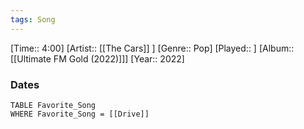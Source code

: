 ```yaml
---
tags: Song  
---
```

[Time:: 4:00]
[Artist:: [[The Cars]] ]
[Genre:: Pop]
[Played:: ]
[Album:: [[Ultimate FM Gold (2022)]]]
[Year:: 2022]
### Dates
````dataview
TABLE Favorite_Song
WHERE Favorite_Song = [[Drive]]
````
